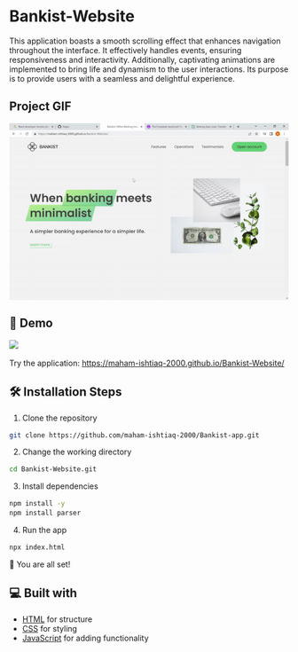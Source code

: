 # Bankist-Website

This application boasts a smooth scrolling effect that enhances navigation throughout the interface. It effectively handles events, ensuring responsiveness and interactivity. Additionally, captivating animations are implemented to bring life and dynamism to the user interactions.  Its purpose is to provide users with a seamless and delightful experience.

## Project GIF

<div class="gif-container" style="display: flex; justify-content: center; margin-left: auto; margin-right: auto;">
    <img src="./BankistWebsiteGIF.gif" alt="Alt Text">
</div>

## 🚀 Demo

<a href="https://rahuldkjain.github.io/gh-profile-readme-generator" target="blank">
<img src="https://img.shields.io/website?url=https%3A%2F%2Frahuldkjain.github.io%2Fgh-profile-readme-generator&logo=github&style=flat-square" />
</a>

Try the application: https://maham-ishtiaq-2000.github.io/Bankist-Website/


## 🛠️ Installation Steps

1. Clone the repository

```bash
git clone https://github.com/maham-ishtiaq-2000/Bankist-app.git
```

2. Change the working directory

```bash
cd Bankist-Website.git
```

3. Install dependencies

```bash
npm install -y
npm install parser
```

4. Run the app

```bash
npx index.html
```

🌟 You are all set!

## 💻 Built with

- [HTML](https://www.gatsbyjs.com/) for structure
- [CSS](https://tailwindcss.com/) for styling
- [JavaScript](https://greensock.com/gsap/) for adding functionality
